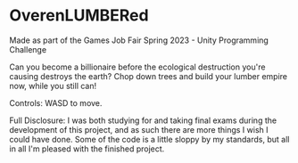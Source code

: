 # OverenLUMBERed
Made as part of the Games Job Fair Spring 2023 - Unity Programming Challenge

Can you become a billionaire before the ecological destruction you're causing destroys the earth? Chop down trees and build your lumber empire now, while you still can!

Controls: WASD to move.

Full Disclosure: I was both studying for and taking final exams during the development of this project, and as such there are more things I wish I could have done. Some of the code is a little sloppy by my standards, but all in all I'm pleased with the finished project.

